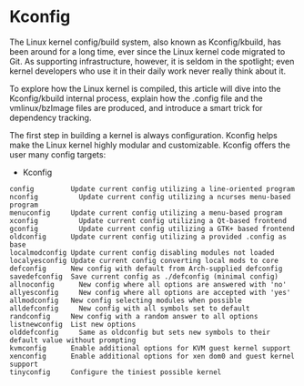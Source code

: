 # Kconfig
The Linux kernel config/build system, also known as Kconfig/kbuild, has been around for a long time, ever since the Linux kernel code migrated to Git. As supporting infrastructure, however, it is seldom in the spotlight; even kernel developers who use it in their daily work never really think about it.

To explore how the Linux kernel is compiled, this article will dive into the Kconfig/kbuild internal process, explain how the .config file and the vmlinux/bzImage files are produced, and introduce a smart trick for dependency tracking.

The first step in building a kernel is always configuration. Kconfig helps make the Linux kernel highly modular and customizable. Kconfig offers the user many config targets:

- Kconfig
```
config 	       Update current config utilizing a line-oriented program
nconfig 	     Update current config utilizing a ncurses menu-based program
menuconfig 	   Update current config utilizing a menu-based program
xconfig 	     Update current config utilizing a Qt-based frontend
gconfig 	     Update current config utilizing a GTK+ based frontend
oldconfig 	   Update current config utilizing a provided .config as base
localmodconfig Update current config disabling modules not loaded
localyesconfig Update current config converting local mods to core
defconfig 	   New config with default from Arch-supplied defconfig
savedefconfig  Save current config as ./defconfig (minimal config)
allnoconfig 	 New config where all options are answered with 'no'
allyesconfig 	 New config where all options are accepted with 'yes'
allmodconfig   New config selecting modules when possible
alldefconfig 	 New config with all symbols set to default
randconfig 	   New config with a random answer to all options
listnewconfig  List new options
olddefconfig 	 Same as oldconfig but sets new symbols to their default value without prompting
kvmconfig 	   Enable additional options for KVM guest kernel support
xenconfig 	   Enable additional options for xen dom0 and guest kernel support
tinyconfig 	   Configure the tiniest possible kernel
```
